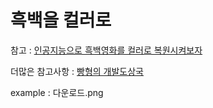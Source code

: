 # 흑백을 컬러로
참고 : [인공지능으로 흑백영화를 컬러로 복원시켜보자](https://www.youtube.com/watch?v=8XFFJlA_Vig) 


더많은 참고사항 : [빵형의 개발도상국](https://www.youtube.com/channel/UC9PB9nKYqKEx_N3KM-JVTpg)


example : 다운로드.png

